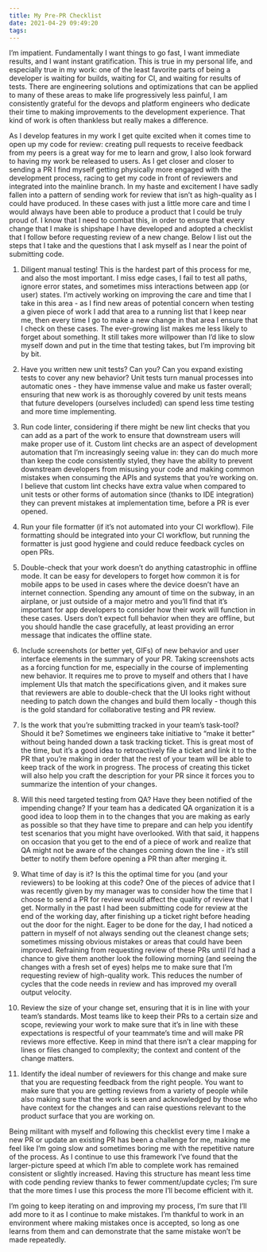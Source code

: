 ```yaml
---
title: My Pre-PR Checklist
date: 2021-04-29 09:49:20
tags:
---
```


I’m impatient. Fundamentally I want things to go fast, I want immediate results, and I want instant gratification. This is true in my personal life, and especially true in my work: one of the least favorite parts of being a developer is waiting for builds, waiting for CI, and waiting for results of tests. There are engineering solutions and optimizations that can be applied to many of these areas to make life progressively less painful, I am consistently grateful for the devops and platform engineers who dedicate their time to making improvements to the development experience. That kind of work is often thankless but really makes a difference.

As I develop features in my work I get quite excited when it comes time to open up my code for review: creating pull requests to receive feedback from my peers is a great way for me to learn and grow, I also look forward to having my work be released to users. As I get closer and closer to sending a PR I find myself getting physically more engaged with the development process, racing to get my code in front of reviewers and integrated into the mainline branch. In my haste and excitement I have sadly fallen into a pattern of sending work for review that isn’t as high-quality as I could have produced. In these cases with just a little more care and time I would always have been able to produce a product that I could be truly proud of. I know that I need to combat this, in order to ensure that every change that I make is shipshape I have developed and adopted a checklist that I follow before requesting review of a new change. Below I list out the steps that I take and the questions that I ask myself as I near the point of submitting code.

1. Diligent manual testing! This is the hardest part of this process for me, and also the most important. I miss edge cases, I fail to test all paths, ignore error states, and sometimes miss interactions between app (or user) states. I’m actively working on improving the care and time that I take in this area - as I find new areas of potential concern when testing a given piece of work I add that area to a running list that I keep near me, then every time I go to make a new change in that area I ensure that I check on these cases. The ever-growing list makes me less likely to forget about something. It still takes more willpower than I’d like to slow myself down and put in the time that testing takes, but I’m improving bit by bit.

2. Have you written new unit tests? Can you? Can you expand existing tests to cover any new behavior? Unit tests turn manual processes into automatic ones - they have immense value and make us faster overall; ensuring that new work is as thoroughly covered by unit tests means that future developers (ourselves included) can spend less time testing and more time implementing.

3. Run code linter, considering if there might be new lint checks that you can add as a part of the work to ensure that downstream users will make proper use of it. Custom lint checks are an aspect of development automation that I’m increasingly seeing value in: they can do much more than keep the code consistently styled, they have the ability to prevent downstream developers from misusing your code and making common mistakes when consuming the APIs and systems that you’re working on. I believe that custom lint checks have extra value when compared to unit tests or other forms of automation since (thanks to IDE integration) they can prevent mistakes at implementation time, before a PR is ever opened.

4. Run your file formatter (if it’s not automated into your CI workflow). File formatting should be integrated into your CI workflow, but running the formatter is just good hygiene and could reduce feedback cycles on open PRs.

5. Double-check that your work doesn’t do anything catastrophic in offline mode. It can be easy for developers to forget how common it is for mobile apps to be used in cases where the device doesn’t have an internet connection. Spending any amount of time on the subway, in an airplane, or just outside of a major metro and you’ll find that it’s important for app developers to consider how their work will function in these cases. Users don’t expect full behavior when they are offline, but you should handle the case gracefully, at least providing an error message that indicates the offline state.

6. Include screenshots (or better yet, GIFs) of new behavior and user interface elements in the summary of your PR. Taking screenshots acts as a forcing function for me, especially in the course of implementing new behavior. It requires me to prove to myself and others that I have implement UIs that match the specifications given, and it makes sure that reviewers are able to double-check that the UI looks right without needing to patch down the changes and build them locally - though this is the gold standard for collaborative testing and PR review.

7. Is the work that you’re submitting tracked in your team’s task-tool? Should it be? Sometimes we engineers take initiative to “make it better” without being handed down a task tracking ticket. This is great most of the time, but it’s a good idea to retroactively file a ticket and link it to the PR that you’re making in order that the rest of your team will be able to keep track of the work in progress. The process of creating this ticket will also help you craft the description for your PR since it forces you to summarize the intention of your changes.

8. Will this need targeted testing from QA? Have they been notified of the impending change? If your team has a dedicated QA organization it is a good idea to loop them in to the changes that you are making as early as possible so that they have time to prepare and can help you identify test scenarios that you might have overlooked. With that said, it happens on occasion that you get to the end of a piece of work and realize that QA might not be aware of the changes coming down the line - it’s still better to notify them before opening a PR than after merging it.

9. What time of day is it? Is this the optimal time for you (and your reviewers) to be looking at this code? One of the pieces of advice that I was recently given by my manager was to consider how the time that I choose to send a PR for review would affect the quality of review that I get. Normally in the past I had been submitting code for review at the end of the working day, after finishing up a ticket right before heading out the door for the night. Eager to be done for the day, I had noticed a pattern in myself of not always sending out the cleanest change sets; sometimes missing obvious mistakes or areas that could have been improved. Refraining from requesting review of these PRs until I’d had a chance to give them another look the following morning (and seeing the changes with a fresh set of eyes) helps me to make sure that I’m requesting review of high-quality work. This reduces the number of cycles that the code needs in review and has improved my overall output velocity.

10. Review the size of your change set, ensuring that it is in line with your team’s standards. Most teams like to keep their PRs to a certain size and scope, reviewing your work to make sure that it’s in line with these expectations is respectful of your teammate’s time and will make PR reviews more effective. Keep in mind that there isn’t a clear mapping for lines or files changed to complexity; the context and content of the change matters.

11. Identify the ideal number of reviewers for this change and make sure that you are requesting feedback from the right people. You want to make sure that you are getting reviews from a variety of people while also making sure that the work is seen and acknowledged by those who have context for the changes and can raise questions relevant to the product surface that you are working on.

Being militant with myself and following this checklist every time I make a new PR or update an existing PR has been a challenge for me, making me feel like I’m going slow and sometimes boring me with the repetitive nature of the process. As I continue to use this framework I’ve found that the larger-picture speed at which I’m able to complete work has remained consistent or slightly increased. Having this structure has meant less time with code pending review thanks to fewer comment/update cycles; I’m sure that the more times I use this process the more I’ll become efficient with it.

I’m going to keep iterating on and improving my process, I’m sure that I’ll add more to it as I continue to make mistakes. I’m thankful to work in an environment where making mistakes once is accepted, so long as one learns from them and can demonstrate that the same mistake won’t be made repeatedly.

